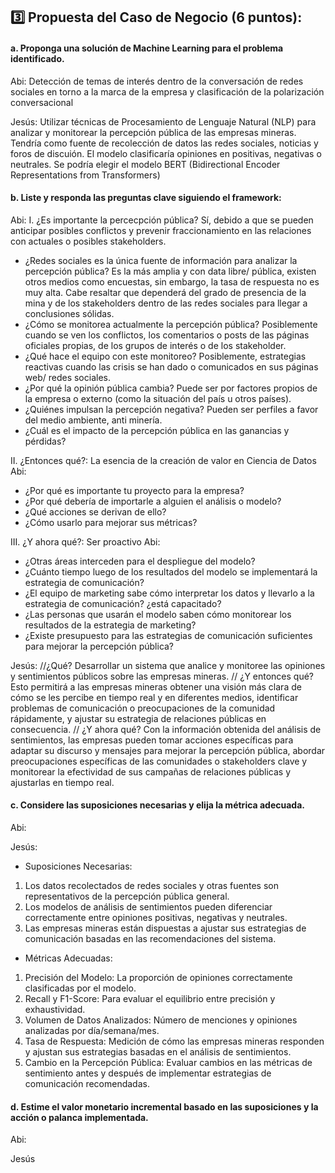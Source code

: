 ## 3️⃣ Propuesta del Caso de Negocio (6 puntos):

#### a. Proponga una solución de Machine Learning para el problema identificado.

Abi: Detección de temas de interés dentro de la conversación de redes sociales en torno a la marca de la empresa y clasificación de la polarización conversacional

Jesús: Utilizar técnicas de Procesamiento de Lenguaje Natural (NLP) para analizar y monitorear la percepción pública de las empresas mineras. Tendría como fuente de recolección de datos las redes sociales, noticias y foros de discuión. El modelo clasificaría opiniones en positivas, negativas o neutrales. Se podría elegir el modelo BERT (Bidirectional Encoder Representations from Transformers)

#### b. Liste y responda las preguntas clave siguiendo el framework: 

Abi:
I. ¿Es importante la percecpción pública? Sí, debido a que se pueden anticipar posibles conflictos y prevenir fraccionamiento en las relaciones con actuales o posibles stakeholders.
* ¿Redes sociales es la única fuente de información para analizar la percepción pública? Es la más amplia y con data libre/ pública, existen otros medios como encuestas, sin embargo, la tasa de respuesta no es muy alta. Cabe resaltar que dependerá del grado de presencia de la mina y de los stakeholders dentro de las redes sociales para llegar a conclusiones sólidas.
* ¿Cómo se monitorea actualmente la percepción pública? Posiblemente cuando se ven los conflictos, los comentarios o posts de las páginas oficiales propias, de los grupos de interés o de los stakeholder.
* ¿Qué hace el equipo con este monitoreo? Posiblemente, estrategias reactivas cuando las crisis se han dado o comunicados en sus páginas web/ redes sociales.
* ¿Por qué la opinión pública cambia? Puede ser por factores propios de la empresa o externo (como la situación del país u otros países).
* ¿Quiénes impulsan la percepción negativa? Pueden ser perfiles a favor del medio ambiente, anti minería.
* ¿Cuál es el impacto de la percepción pública en las ganancias y pérdidas?

II. ¿Entonces qué?: La esencia de la creación de valor en Ciencia de Datos
Abi:
* ¿Por qué es importante tu proyecto para la empresa?
* ¿Por qué debería de importarle a alguien el análisis o modelo?
* ¿Qué acciones se derivan de ello?
* ¿Cómo usarlo para mejorar sus métricas?
  
III. ¿Y ahora qué?: Ser proactivo 
Abi:
* ¿Otras áreas interceden para el despliegue del modelo?
* ¿Cuánto tiempo luego de los resultados del modelo se implementará la estrategia de comunicación?
* ¿El equipo de marketing sabe cómo interpretar los datos y llevarlo a la estrategia de comunicación? ¿está capacitado?
* ¿Las personas que usarán el modelo saben cómo monitorear los resultados de la estrategia de marketing?
* ¿Existe presupuesto para las estrategias de comunicación suficientes para mejorar la percepción pública?


Jesús: 
//¿Qué? Desarrollar un sistema que analice y monitoree las opiniones y sentimientos públicos sobre las empresas mineras.
// ¿Y entonces qué? Esto permitirá a las empresas mineras obtener una visión más clara de cómo se les percibe en tiempo real y en diferentes medios, identificar problemas de comunicación o preocupaciones de la comunidad rápidamente, y ajustar su estrategia de relaciones públicas en consecuencia.
// ¿Y ahora qué? Con la información obtenida del análisis de sentimientos, las empresas pueden tomar acciones específicas para adaptar su discurso y mensajes para mejorar la percepción pública, abordar preocupaciones específicas de las comunidades o stakeholders clave y monitorear la efectividad de sus campañas de relaciones públicas y ajustarlas en tiempo real.

#### c. Considere las suposiciones necesarias y elija la métrica adecuada.

Abi:

Jesús:
- Suposiciones Necesarias:
1.	Los datos recolectados de redes sociales y otras fuentes son representativos de la percepción pública general.
2.	Los modelos de análisis de sentimientos pueden diferenciar correctamente entre opiniones positivas, negativas y neutrales.
3.	Las empresas mineras están dispuestas a ajustar sus estrategias de comunicación basadas en las recomendaciones del sistema.

- Métricas Adecuadas:
1.	Precisión del Modelo: La proporción de opiniones correctamente clasificadas por el modelo.
2.	Recall y F1-Score: Para evaluar el equilibrio entre precisión y exhaustividad.
3.	Volumen de Datos Analizados: Número de menciones y opiniones analizadas por día/semana/mes.
4.	Tasa de Respuesta: Medición de cómo las empresas mineras responden y ajustan sus estrategias basadas en el análisis de sentimientos.
5.	Cambio en la Percepción Pública:  Evaluar cambios en las métricas de sentimiento antes y después de implementar estrategias de comunicación recomendadas.

#### d. Estime el valor monetario incremental basado en las suposiciones y la acción o palanca implementada.

Abi:

Jesús

